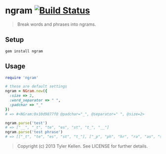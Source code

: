 # ngram [![Build Status](https://secure.travis-ci.org/tkellen/ruby-ngram.png?branch=master)](http://travis-ci.org/tkellen/ruby-ngram)
> Break words and phrases into ngrams.

## Setup

```console
gem install ngram
```

## Usage

```ruby
require 'ngram'

# these are default settings
ngram = NGram.new({
  :size => 2,
  :word_separator => " ",
  :padchar => "_"
})
# => #<NGram:0x10d9877f0 @padchar="_", @separator=" ", @size=2>

ngram.parse('test')
# => ["__", "_t", "te", "es", "st", "t_", "__"]
ngram.parse('test phrase')
# => [["_t", "te", "es", "st", "t_"], ["_p", "ph", "hr", "ra", "as", "se", "e_"]]
```

> Copyright (c) 2013 Tyler Kellen. See LICENSE for further details.
